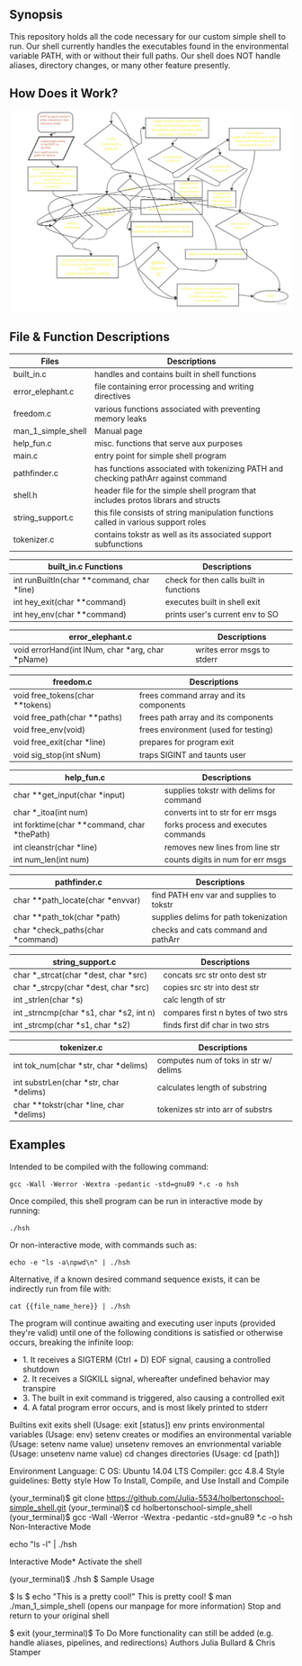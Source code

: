 <h2>Synopsis</h2>
<p>
This repository holds all the code necessary for our custom simple shell to run. Our shell currently handles the executables found in the environmental variable PATH, with or without their full paths. Our shell does NOT handle aliases, directory changes, or many other feature presently.
</p>

<h2>How Does it Work?</h2>
<p>

![](https://github.com/Julia-5534/holbertonschool-simple_shell/blob/master/shellPFD.jpg)

</p>
<h2>File & Function Descriptions</h2>
<p>

| Files              | Descriptions                                                                         |
| ------------       | ------------------------------------------------------------------------------------ |
| built_in.c         | handles and contains built in shell functions                                        |
| error_elephant.c   | file containing error processing and writing directives                              |
| freedom.c          | various functions associated with preventing memory leaks                            |
| man_1_simple_shell | Manual page                                                                          |
| help_fun.c         | misc. functions that serve aux purposes                                              |
| main.c             | entry point for simple shell program                                                 |
| pathfinder.c       | has functions associated with tokenizing PATH and checking pathArr against command   |
| shell.h            | header file for the simple shell program that includes protos librars and structs    |
| string_support.c   | this file consists of string manipulation functions called in various support roles  |
| tokenizer.c        | contains tokstr as well as its associated support subfunctions                       |

| built_in.c Functions                        | Descriptions                             |
| ------------------------------------------- | ---------------------------------------- |
| int runBuiltIn(char **command, char *line)  |  check for then calls built in functions |
| int hey_exit(char **command)                |  executes built in shell exit            |
| int hey_env(char **command)                 |  prints user's current env to SO         |

| error_elephant.c                                 | Descriptions                             |
| ------------------------------------------------ | ---------------------------------------- |
| void errorHand(int lNum, char *arg, char *pName) | writes error msgs to stderr              |

| freedom.c                                  | Descriptions                             |
| ------------------------------------------ | ---------------------------------------- |
| void free_tokens(char **tokens)            | frees command array and its components   |
| void free_path(char **paths)               | frees path array and its components      |
| void free_env(void)                        | frees environment (used for testing)     |
| void free_exit(char *line)                 | prepares for program exit                |
| void sig_stop(int sNum)                    | traps SIGINT and taunts user             |

| help_fun.c                                   | Descriptions                             |
| -------------------------------------------- | ---------------------------------------- |
| char **get_input(char *input)                | supplies tokstr with delims for command  |
| char *_itoa(int num)                         | converts int to str for err msgs         |
| int forktime(char **command, char *thePath)  | forks process and executes commands      |
| int cleanstr(char *line)                     | removes new lines from line str          |
| int num_len(int num)                         | counts digits in num for err msgs        |

| pathfinder.c                                 | Descriptions                             |
| -------------------------------------------- | ---------------------------------------- |
| char **path_locate(char *envvar)             | find PATH env var and supplies to tokstr |
| char **path_tok(char *path)                  | supplies delims for path tokenization    |
| char *check_paths(char *command)             | checks and cats command and pathArr      |

| string_support.c                             | Descriptions                             |
| -------------------------------------------- | ---------------------------------------- |
| char *_strcat(char *dest, char *src)         | concats src str onto dest str            |
| char *_strcpy(char *dest, char *src)         | copies src str into dest str             |
| int _strlen(char *s)                         | calc length of str                       |
| int _strncmp(char *s1, char *s2, int n)      | compares first n bytes of two strs       |
| int _strcmp(char *s1, char *s2)              | finds first dif char in two strs         |

| tokenizer.c                                  | Descriptions                             |
| -------------------------------------------- | ---------------------------------------- |
| int tok_num(char *str, char *delims)         | computes num of toks in str w/ delims    |
| int substrLen(char *str, char *delims)       | calculates length of substring           |
| char **tokstr(char *line, char *delims)      | tokenizes str into arr of substrs        |

</p>

<h2>Examples</h2>
Intended to be compiled with the following command:

```
gcc -Wall -Werror -Wextra -pedantic -std=gnu89 *.c -o hsh
```

Once compiled, this shell program can be run in interactive mode by running:

```
./hsh
```

Or non-interactive mode, with commands such as:

```
echo -e "ls -a\npwd\n" | ./hsh
```

Alternative, if a known desired command sequence exists, it can be indirectly run from file with:

```
cat {{file_name_here}} | ./hsh
```

The program will continue awaiting and executing user inputs (provided they're valid) until
one of the following conditions is satisfied or otherwise occurs, breaking the infinite loop:

<ul>
<li>1. It receives a SIGTERM (Ctrl + D) EOF signal, causing a controlled shutdown</li>
<li>2. It receives a SIGKILL signal, whereafter undefined behavior may transpire</li>
<li>3. The built in exit command is triggered, also causing a controlled exit</li>
<li>4. A fatal program error occurs, and is most likely printed to stderr</li>
</ul>

Builtins
exit exits shell (Usage: exit [status])
env prints environmental variables (Usage: env)
setenv creates or modifies an environmental variable (Usage: setenv name value)
unsetenv removes an envrionmental variable (Usage: unsetenv name value)
cd changes directories (Usage: cd [path])

Environment
Language: C
OS: Ubuntu 14.04 LTS
Compiler: gcc 4.8.4
Style guidelines: Betty style
How To Install, Compile, and Use
Install and Compile

(your_terminal)$ git clone https://github.com/Julia-5534/holbertonschool-simple_shell.git
(your_terminal)$ cd holbertonschool-simple_shell
(your_terminal)$ gcc -Wall -Werror -Wextra -pedantic -std=gnu89 *.c -o hsh
Non-Interactive Mode

echo "ls -l" | ./hsh

Interactive Mode* Activate the shell

(your_terminal)$ ./hsh
$
Sample Usage

$ ls
$ echo "This is a pretty cool!"
This is pretty cool!
$ man ./man_1_simple_shell (opens our manpage for more information)
Stop and return to your original shell

$ exit
(your_terminal)$
To Do
More functionality can still be added (e.g. handle aliases, pipelines, and redirections)
Authors
Julia Bullard & Chris Stamper

